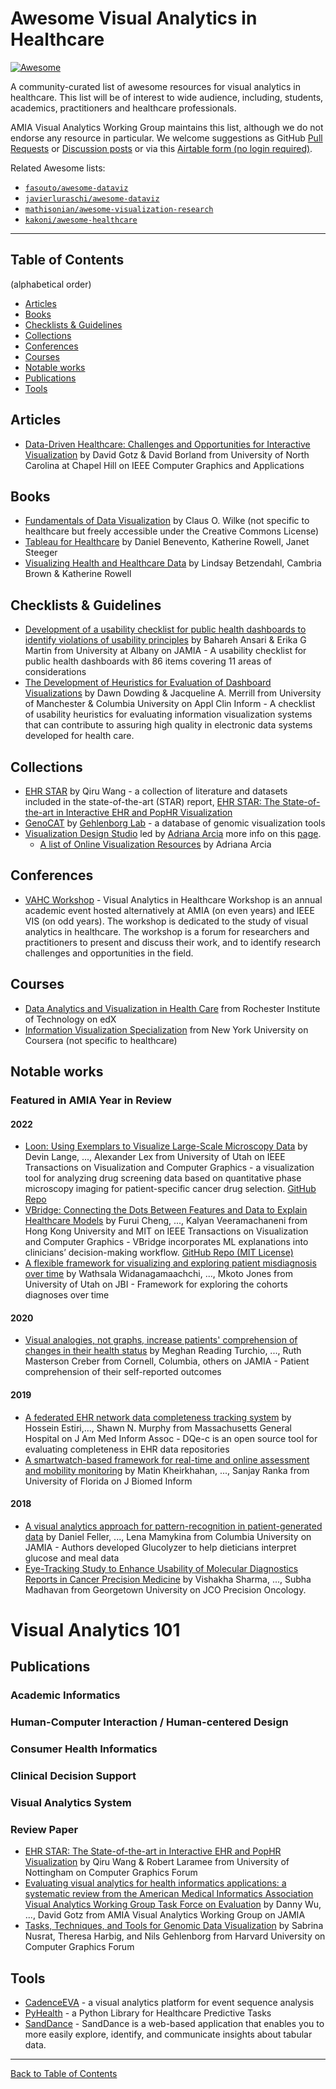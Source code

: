 # Awesome Visual Analytics in Healthcare

[![Awesome](https://awesome.re/badge.svg)](https://awesome.re)

A community-curated list of awesome resources for visual analytics in healthcare. This list will be of interest to wide audience, including, students, academics, practitioners and healthcare professionals.

AMIA Visual Analytics Working Group maintains this list, although we do not endorse any resource in particular. We welcome suggestions as GitHub [Pull Requests](https://github.com/visualanalyticshealthcare/awesome-visual-analytics-healthcare/blob/main/contributing.md) or [Discussion posts](https://github.com/visualanalyticshealthcare/awesome-visual-analytics-healthcare/discussions) or via this [Airtable form (no login required)](https://airtable.com/shry5YQ14yHQEyw57).

Related Awesome lists:

- [`fasouto/awesome-dataviz`](https://github.com/fasouto/awesome-dataviz)
- [`javierluraschi/awesome-dataviz`](https://github.com/javierluraschi/awesome-dataviz)
- [`mathisonian/awesome-visualization-research`](https://github.com/mathisonian/awesome-visualization-research)
- [`kakoni/awesome-healthcare`](https://github.com/kakoni/awesome-healthcare)

---

## Table of Contents

(alphabetical order)

- [Articles](#articles)
- [Books](#books)
- [Checklists & Guidelines](#checklists--guidelines)
- [Collections](#collections)
- [Conferences](#conferences)
- [Courses](#courses)
- [Notable works](#notable-works)
- [Publications](#publications)
- [Tools](#tools)

## Articles

- [Data-Driven Healthcare: Challenges and Opportunities for Interactive Visualization](https://ieeexplore.ieee.org/abstract/document/7466736) by David Gotz & David Borland from University of North Carolina at Chapel Hill on IEEE Computer Graphics and Applications

## Books

- [Fundamentals of Data Visualization](https://clauswilke.com/dataviz/index.html) by Claus O. Wilke (not specific to healthcare but freely accessible under the Creative Commons License)
- [Tableau for Healthcare](https://healthdataviz.com/resources/) by Daniel Benevento, Katherine Rowell, Janet Steeger
- [Visualizing Health and Healthcare Data](https://healthdataviz.com/resources/) by Lindsay Betzendahl, Cambria Brown & Katherine Rowell

## Checklists & Guidelines

- [Development of a usability checklist for public health dashboards to identify violations of usability principles](https://academic.oup.com/jamia/article/29/11/1847/6670608) by Bahareh Ansari & Erika G Martin from University at Albany on JAMIA - A usability checklist for public health dashboards with 86 items covering 11 areas of considerations
- [The Development of Heuristics for Evaluation of Dashboard Visualizations](https://www.thieme-connect.com/products/ejournals/html/10.1055/s-0038-1666842) by Dawn Dowding & Jacqueline A. Merrill from University of Manchester & Columbia University on Appl Clin Inform - A checklist of usability heuristics for evaluating information visualization systems that can contribute to assuring high quality in electronic data systems developed for health care.

## Collections

- [EHR STAR](https://ehr.wangqiru.com/table/) by Qiru Wang - a collection of literature and datasets included in the state-of-the-art (STAR) report, [EHR STAR: The State-of-the-art in Interactive EHR and PopHR Visualization](https://onlinelibrary.wiley.com/doi/full/10.1111/cgf.14424)
- [GenoCAT](http://genocat.tools) by [Gehlenborg Lab](http://gehlenborglab.org) - a database of genomic visualization tools
- [Visualization Design Studio](https://tinyurl.com/y6rlv72a) led by [Adriana Arcia](https://www.nursing.columbia.edu/profile/adriana-arcia-phd) more info on this [page](https://vis-studio.mailchimpsites.com).
  - [A list of Online Visualization Resources](https://drive.google.com/file/d/1IlxBx_5JEZ2wVLcRXBmYz99nD2wYZuaZ/view) by Adriana Arcia

## Conferences

- [VAHC Workshop](https://www.visualanalyticshealthcare.org) - Visual Analytics in Healthcare Workshop is an annual academic event hosted alternatively at AMIA (on even years) and IEEE VIS (on odd years). The workshop is dedicated to the study of visual analytics in healthcare. The workshop is a forum for researchers and practitioners to present and discuss their work, and to identify research challenges and opportunities in the field.

## Courses

- [Data Analytics and Visualization in Health Care](https://www.edx.org/course/data-analytics-and-visualization-in-health-care) from Rochester Institute of Technology on edX
- [Information Visualization Specialization](https://www.coursera.org/specializations/information-visualization) from New York University on Coursera (not specific to healthcare)

## Notable works

### Featured in AMIA Year in Review

#### 2022

- [Loon: Using Exemplars to Visualize Large-Scale Microscopy Data](https://ieeexplore.ieee.org/abstract/document/9552235/) by Devin Lange, ..., Alexander Lex from University of Utah on IEEE Transactions on Visualization and Computer Graphics - a visualization tool for analyzing drug screening data based on quantitative phase microscopy imaging for patient-specific cancer drug selection. [GitHub Repo](https://github.com/visdesignlab/Loon)
- [VBridge: Connecting the Dots Between Features and Data to Explain Healthcare Models](https://ieeexplore.ieee.org/abstract/document/9555810/) by Furui Cheng, ..., Kalyan Veeramachaneni from Hong Kong University and MIT on IEEE Transactions on Visualization and Computer Graphics - VBridge incorporates ML explanations into clinicians’ decision-making workflow. [GitHub Repo (MIT License)](https://github.com/sibyl-dev/VBridge)
- [A flexible framework for visualizing and exploring patient misdiagnosis over time](https://www.sciencedirect.com/science/article/pii/S1532046422001897) by Wathsala Widanagamaachchi, ..., Mkoto Jones from University of Utah on JBI - Framework for exploring the cohorts diagnoses over time

#### 2020

- [Visual analogies, not graphs, increase patients' comprehension of changes in their health status](https://academic.oup.com/jamia/article-abstract/27/5/677/5717999) by Meghan Reading Turchio, ..., Ruth Masterson Creber from Cornell, Columbia, others on JAMIA - Patient comprehension of their self-reported outcomes

#### 2019

- [A federated EHR network data completeness tracking system](https://academic.oup.com/jamia/article-abstract/26/7/637/5423491) by Hossein Estiri,..., Shawn N. Murphy from Massachusetts General Hospital on J Am Med Inform Assoc - DQe-c is an open source tool for evaluating completeness in EHR data repositories
- [A smartwatch-based framework for real-time and online assessment and mobility monitoring](https://www.sciencedirect.com/science/article/pii/S1532046418302120) by Matin Kheirkhahan, ..., Sanjay Ranka from University of Florida on J Biomed Inform

#### 2018

- [A visual analytics approach for pattern-recognition in patient-generated data](https://academic.oup.com/jamia/article-abstract/25/10/1366/5037318) by Daniel Feller, ..., Lena Mamykina from Columbia University on JAMIA - Authors developed Glucolyzer to help dieticians interpret glucose and meal data
- [Eye-Tracking Study to Enhance Usability of Molecular Diagnostics Reports in Cancer Precision Medicine](https://ascopubs.org/doi/abs/10.1200/PO.17.00296) by Vishakha Sharma, ..., Subha Madhavan from Georgetown University on JCO Precision Oncology.


# Visual Analytics 101


## Publications


### Academic Informatics

### Human-Computer Interaction / Human-centered Design

### Consumer Health Informatics

### Clinical Decision Support

### Visual Analytics System

### Review Paper

- [EHR STAR: The State-of-the-art in Interactive EHR and PopHR Visualization](https://onlinelibrary.wiley.com/doi/full/10.1111/cgf.14424) by Qiru Wang & Robert Laramee from University of Nottingham on Computer Graphics Forum
- [Evaluating visual analytics for health informatics applications: a systematic review from the American Medical Informatics Association Visual Analytics Working Group Task Force on Evaluation](https://academic.oup.com/jamia/article/26/4/314/5320044) by Danny Wu, ..., David Gotz from AMIA Visual Analytics Working Group on JAMIA
- [Tasks, Techniques, and Tools for Genomic Data Visualization](https://onlinelibrary.wiley.com/doi/10.1111/cgf.13727) by Sabrina Nusrat, Theresa Harbig, and Nils Gehlenborg from Harvard University on Computer Graphics Forum

## Tools

- [CadenceEVA](https://github.com/VACLab/CadenceEVA) - a visual analytics platform for event sequence analysis
- [PyHealth](https://github.com/sunlabuiuc/PyHealth) - a Python Library for Healthcare Predictive Tasks
- [SandDance](https://microsoft.github.io/SandDance/app/) - SandDance is a web-based application that enables you to more easily explore, identify, and communicate insights about tabular data.

---

[Back to Table of Contents](#table-of-contents)
